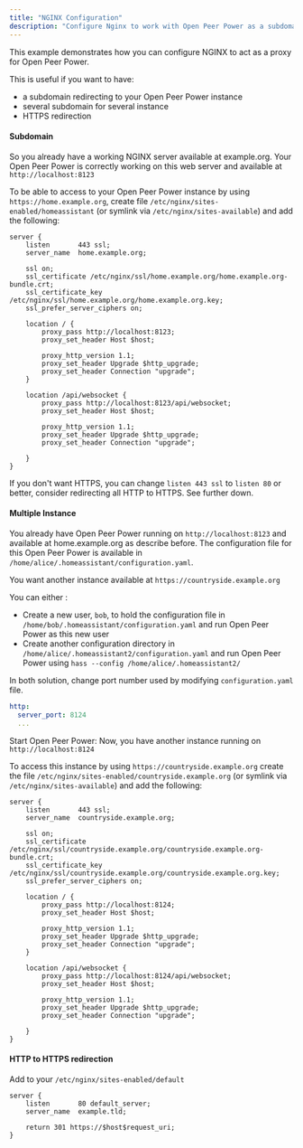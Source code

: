 ```yaml
---
title: "NGINX Configuration"
description: "Configure Nginx to work with Open Peer Power as a subdomain"
---
```


This example demonstrates how you can configure NGINX to act as a proxy for Open Peer Power.

This is useful if you want to have:

 * a subdomain redirecting to your Open Peer Power instance
 * several subdomain for several instance
 * HTTPS redirection

#### Subdomain

So you already have a working NGINX server available at example.org. Your Open Peer Power is correctly working on this web server and available at `http://localhost:8123`

To be able to access to your Open Peer Power instance by using `https://home.example.org`, create file `/etc/nginx/sites-enabled/homeassistant` (or symlink via `/etc/nginx/sites-available`) and add the following:

```nginx
server {
    listen       443 ssl;
    server_name  home.example.org;
    
    ssl on;
    ssl_certificate /etc/nginx/ssl/home.example.org/home.example.org-bundle.crt;
    ssl_certificate_key /etc/nginx/ssl/home.example.org/home.example.org.key;
    ssl_prefer_server_ciphers on;

    location / {
        proxy_pass http://localhost:8123;
        proxy_set_header Host $host;

        proxy_http_version 1.1;
        proxy_set_header Upgrade $http_upgrade;
        proxy_set_header Connection "upgrade";
    }

    location /api/websocket {
        proxy_pass http://localhost:8123/api/websocket;
        proxy_set_header Host $host;

        proxy_http_version 1.1;
        proxy_set_header Upgrade $http_upgrade;
        proxy_set_header Connection "upgrade";

    }
}
```

If you don't want HTTPS, you can change `listen 443 ssl` to `listen 80` or better, consider redirecting all HTTP to HTTPS. See further down.

#### Multiple Instance

You already have Open Peer Power running on `http://localhost:8123` and available at home.example.org as describe before. The configuration file for this Open Peer Power is available in `/home/alice/.homeassistant/configuration.yaml`.

You want another instance available at `https://countryside.example.org`

You can either :
 * Create a new user, `bob`, to hold the configuration file in `/home/bob/.homeassistant/configuration.yaml` and run Open Peer Power as this new user
 * Create another configuration directory in `/home/alice/.homeassistant2/configuration.yaml` and run Open Peer Power using `hass --config /home/alice/.homeassistant2/`

In both solution, change port number used by modifying `configuration.yaml` file.

```yaml
http:
  server_port: 8124
  ...
```

Start Open Peer Power: Now, you have another instance running on `http://localhost:8124`

To access this instance by using `https://countryside.example.org` create the file `/etc/nginx/sites-enabled/countryside.example.org` (or symlink via `/etc/nginx/sites-available`) and add the following:

```nginx
server {
    listen       443 ssl;
    server_name  countryside.example.org;
    
    ssl on;
    ssl_certificate /etc/nginx/ssl/countryside.example.org/countryside.example.org-bundle.crt;
    ssl_certificate_key /etc/nginx/ssl/countryside.example.org/countryside.example.org.key;
    ssl_prefer_server_ciphers on;

    location / {
        proxy_pass http://localhost:8124;
        proxy_set_header Host $host;
        
        proxy_http_version 1.1;
        proxy_set_header Upgrade $http_upgrade;
        proxy_set_header Connection "upgrade";
    }

    location /api/websocket {
        proxy_pass http://localhost:8124/api/websocket;
        proxy_set_header Host $host;

        proxy_http_version 1.1;
        proxy_set_header Upgrade $http_upgrade;
        proxy_set_header Connection "upgrade";

    }
}
```

#### HTTP to HTTPS redirection

Add to your `/etc/nginx/sites-enabled/default`

```nginx
server {
    listen       80 default_server;
    server_name  example.tld;

    return 301 https://$host$request_uri;
}
```

